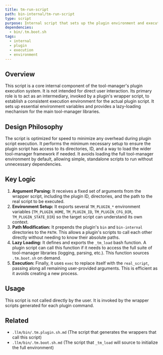 ```yaml
---
title: tm-run-script
path: bin-internal/tm-run-script
type: script
purpose: Internal script that sets up the plugin environment and executes the target script.
dependencies:
  - bin/.tm.boot.sh
tags:
  - internal
  - plugin
  - execution
  - environment
---
```


## Overview
This script is a core internal component of the tool-manager's plugin execution system. It is not intended for direct user interaction. Its primary role is to act as an intermediary, invoked by a plugin's wrapper script, to establish a consistent execution environment for the actual plugin script. It sets up essential environment variables and provides a lazy-loading mechanism for the main tool-manager libraries.

## Design Philosophy
The script is optimized for speed to minimize any overhead during plugin script execution. It performs the minimum necessary setup to ensure the plugin script has access to its directories, ID, and a way to load the wider tool-manager framework if needed. It avoids loading the full tool-manager environment by default, allowing simple, standalone scripts to run without unnecessary dependencies.

## Key Logic
1.  **Argument Parsing:** It receives a fixed set of arguments from the wrapper script, including the plugin ID, directories, and the path to the real script to be executed.
2.  **Environment Setup:** It exports several `TM_PLUGIN_*` environment variables (`TM_PLUGIN_HOME`, `TM_PLUGIN_ID`, `TM_PLUGIN_CFG_DIR`, `TM_PLUGIN_STATE_DIR`) so the target script can understand its own context.
3.  **Path Modification:** It prepends the plugin's `bin` and `bin-internal` directories to the `PATH`. This allows a plugin's scripts to call each other directly without needing to know their absolute paths.
4.  **Lazy Loading:** It defines and exports the `_tm_load` bash function. A plugin script can call this function if it needs to access the full suite of tool-manager libraries (logging, parsing, etc.). This function sources `.tm.boot.sh` on demand.
5.  **Execution:** Finally, it uses `exec` to replace itself with the `real_script`, passing along all remaining user-provided arguments. This is efficient as it avoids creating a new process.

## Usage
This script is not called directly by the user. It is invoked by the wrapper scripts generated for each plugin command.

## Related
- `.llm/bin/.tm.plugin.sh.md` (The script that generates the wrappers that call this script)
- `.llm/bin/.tm.boot.sh.md` (The script that `_tm_load` will source to initialize the full environment)